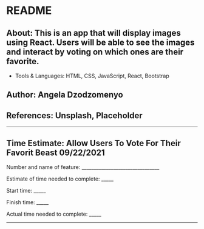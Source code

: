 # README

## About: This is an app that will display images using React. Users will be able to see the images and interact by voting on which ones are their favorite. 
  * Tools & Languages: HTML, CSS, JavaScript, React, Bootstrap


## Author: Angela Dzodzomenyo

## References: Unsplash, Placeholder
------------------

## Time Estimate: Allow Users To Vote For Their Favorit Beast 09/22/2021
Number and name of feature: ________________________________

Estimate of time needed to complete: _____

Start time: _____

Finish time: _____

Actual time needed to complete: _____

-----------